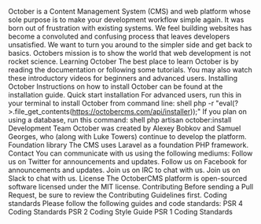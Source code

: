 October is a Content Management System (CMS) and web platform whose sole purpose is to make your development workflow simple again. It was born out of frustration with existing systems. We feel building websites has become a convoluted and confusing process that leaves developers unsatisfied. We want to turn you around to the simpler side and get back to basics. Octobers mission is to show the world that web development is not rocket science. Learning October The best place to learn October is by reading the documentation or following some tutorials. You may also watch these introductory videos for beginners and advanced users. Installing October Instructions on how to install October can be found at the installation guide. Quick start installation For advanced users, run this in your terminal to install October from command line: shell php -r "eval(?>.file_get_contents(https://octobercms.com/api/installer));" If you plan on using a database, run this command: shell php artisan october:install Development Team October was created by Alexey Bobkov and Samuel Georges, who (along with Luke Towers) continue to develop the platform. Foundation library The CMS uses Laravel as a foundation PHP framework. Contact You can communicate with us using the following mediums: Follow us on Twitter for announcements and updates. Follow us on Facebook for announcements and updates. Join us on IRC to chat with us. Join us on Slack to chat with us. License The OctoberCMS platform is open-sourced software licensed under the MIT license. Contributing Before sending a Pull Request, be sure to review the Contributing Guidelines first. Coding standards Please follow the following guides and code standards: PSR 4 Coding Standards PSR 2 Coding Style Guide PSR 1 Coding Standards